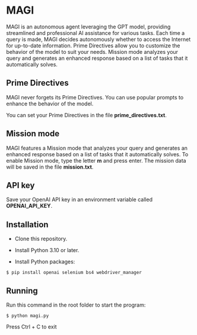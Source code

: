 # MAGI

MAGI is an autonomous agent leveraging the GPT model, providing streamlined and professional AI assistance for various tasks. Each time a query is made, MAGI decides autonomously whether to access the Internet for up-to-date information. Prime Directives allow you to customize the behavior of the model to suit your needs. Mission mode analyzes your query and generates an enhanced response based on a list of tasks that it automatically solves.

## Prime Directives

MAGI never forgets its Prime Directives. You can use popular prompts to enhance the behavior of the model. 

You can set your Prime Directives in the file **prime_directives.txt**. 

## Mission mode

MAGI features a Mission mode that analyzes your query and generates an enhanced response based on a list of tasks that it automatically solves. To enable Mission mode, type the letter **m** and press enter. The mission data will be saved in the file **mission.txt**.

## API key 

Save your OpenAI API key in an environment variable called **OPENAI_API_KEY**.

## Installation

- Clone this repository.

- Install Python 3.10 or later.

- Install Python packages:

```
$ pip install openai selenium bs4 webdriver_manager
```

## Running

Run this command in the root folder to start the program:

```
$ python magi.py
```

Press Ctrl + C to exit


